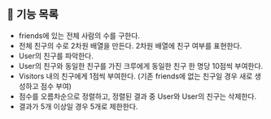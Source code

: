 ## 📖 기능 목록

- friends에 있는 전체 사람의 수를 구한다.
- 전체 친구의 수로 2차원 배열을 만든다. 2차원 배열에 친구 여부를 표현한다.
- User의 친구를 파악한다.
- User의 친구와 동일한 친구를 가진 크루에게 동일한 친구 한 명당 10점씩 부여한다.
- Visitors 내의 친구에게 1점씩 부여한다. (기존 friends에 없는 친구일 경우 새로 생성하고 점수 부여)
- 점수를 오름차순으로 정렬하고, 정렬된 결과 중 User와 User의 친구는 삭제한다.
- 결과가 5개 이상일 경우 5개로 제한한다.
